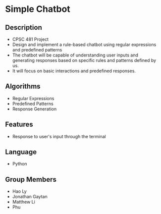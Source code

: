 # Simple Chatbot


## Description
- CPSC 481 Project
- Design and implement a rule-based chatbot using regular expressions and predefined patterns
-  The chatbot will be capable of understanding user inputs and generating responses based on specific rules and patterns defined by us. 
- It will focus on basic interactions and predefined responses.

## Algorithms
* Regular Expressions
* Predefined Patterns
* Response Generation

## Features
* Response to user's input through the terminal


## Language

* Python 
## Group Members
* Hao Ly 
* Jonathan Gaytan
* Matthew Li
* Phu 
 
